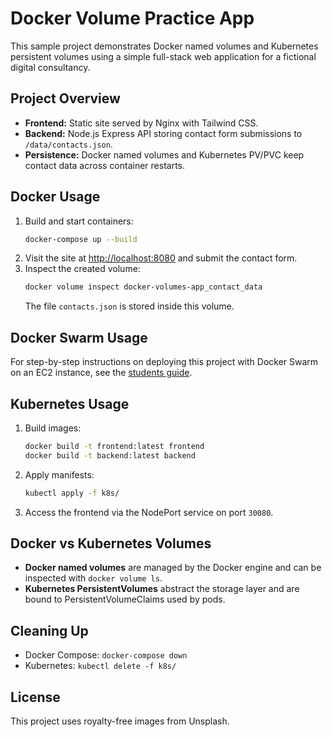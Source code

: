 # Docker Volume Practice App

This sample project demonstrates Docker named volumes and Kubernetes persistent volumes using a simple full-stack web application for a fictional digital consultancy.

## Project Overview
- **Frontend:** Static site served by Nginx with Tailwind CSS.
- **Backend:** Node.js Express API storing contact form submissions to `/data/contacts.json`.
- **Persistence:** Docker named volumes and Kubernetes PV/PVC keep contact data across container restarts.

## Docker Usage
1. Build and start containers:
   ```sh
   docker-compose up --build
   ```
2. Visit the site at <http://localhost:8080> and submit the contact form.
3. Inspect the created volume:
   ```sh
   docker volume inspect docker-volumes-app_contact_data
   ```
   The file `contacts.json` is stored inside this volume.

## Docker Swarm Usage
For step-by-step instructions on deploying this project with Docker Swarm on an EC2 instance, see the [students guide](students-guide.md).

## Kubernetes Usage
1. Build images:
   ```sh
   docker build -t frontend:latest frontend
   docker build -t backend:latest backend
   ```
2. Apply manifests:
   ```sh
   kubectl apply -f k8s/
   ```
3. Access the frontend via the NodePort service on port `30080`.

## Docker vs Kubernetes Volumes
- **Docker named volumes** are managed by the Docker engine and can be inspected with `docker volume ls`.
- **Kubernetes PersistentVolumes** abstract the storage layer and are bound to PersistentVolumeClaims used by pods.

## Cleaning Up
- Docker Compose: `docker-compose down`
- Kubernetes: `kubectl delete -f k8s/`

## License
This project uses royalty-free images from Unsplash.
